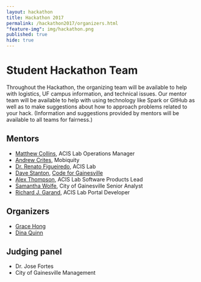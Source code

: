 ```yaml
---
layout: hackathon
title: Hackathon 2017
permalink: /hackathon2017/organizers.html
"feature-img": img/hackathon.png
published: true
hide: true
---
```


# Student Hackathon Team

Throughout the Hackathon, the organizing team will be available to help with
logistics, UF campus information, and technical issues. Our mentor team will be
available to help with using technology like Spark or GitHub as well as to make
suggestions about how to approach problems related to your hack. (Information
and suggestions provided by mentors will be available to all teams for
fairness.)

## Mentors

* [Matthew Collins](https://www.acis.ufl.edu/people/mjcollin), ACIS Lab Operations Manager
* [Andrew Crites](https://www.linkedin.com/in/andrew-crites-a1441846), Mobiquity
* [Dr. Renato Figueiredo](https://www.acis.ufl.edu/people/renatof), ACIS Lab
* [Dave Stanton](http://davestanton.com/), [Code for Gainesville](https://github.com/c4gnv)
* [Alex Thompson](https://www.acis.ufl.edu/people/godfoder), ACIS Lab Software Products Lead
* [Samantha Wolfe](https://www.linkedin.com/in/samantha-wolfe-328b8612), City of Gainesville Senior Analyst
* [Richard J. Garand](https://www.acis.ufl.edu/people/rjgarand), ACIS Lab Portal Developer


## Organizers

* [Grace Hong](https://www.acis.ufl.edu/people/gshong)
* [Dina Quinn](https://www.acis.ufl.edu/people/dina74)


## Judging panel

* Dr. Jose Fortes
* City of Gainesville Management
